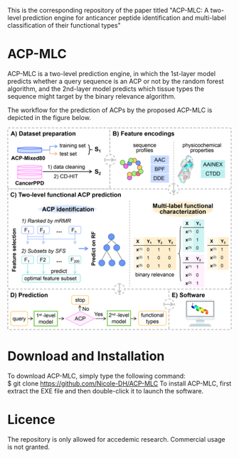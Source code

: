 This is the corresponding repository of the paper titled "ACP-MLC: A two-level prediction engine for anticancer peptide identification and multi-label classification of their functional types"
# ACP-MLC
ACP-MLC is a two-level prediction engine, in which the 1st-layer model predicts whether a query sequence is an ACP or not by the random forest algorithm, and the 2nd-layer model predicts which tissue types the sequence might target by the binary relevance algorithm.  
  
The workflow for the prediction of ACPs by the proposed ACP-MLC is depicted in the figure below.  
  
![Alt text](https://github.com/Nicole-DH/ACP-MLC/blob/main/img/workflow.png)
# Download and Installation
To download ACP-MLC, simply type the following command:  
$ git clone https://github.com/Nicole-DH/ACP-MLC
To install ACP-MLC, first extract the EXE file and then double-click it to launch the software.
# Licence
The repository is only allowed for accedemic research. Commercial usage is not granted.
